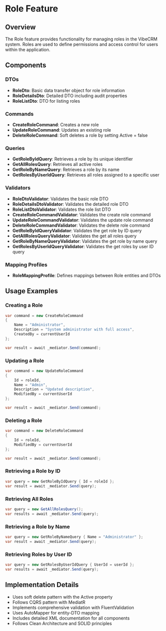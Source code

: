 # Role Feature

## Overview
The Role feature provides functionality for managing roles in the VibeCRM system. Roles are used to define permissions and access control for users within the application.

## Components

### DTOs
- **RoleDto**: Basic data transfer object for role information
- **RoleDetailsDto**: Detailed DTO including audit properties
- **RoleListDto**: DTO for listing roles

### Commands
- **CreateRoleCommand**: Creates a new role
- **UpdateRoleCommand**: Updates an existing role
- **DeleteRoleCommand**: Soft deletes a role by setting Active = false

### Queries
- **GetRoleByIdQuery**: Retrieves a role by its unique identifier
- **GetAllRolesQuery**: Retrieves all active roles
- **GetRoleByNameQuery**: Retrieves a role by its name
- **GetRolesByUserIdQuery**: Retrieves all roles assigned to a specific user

### Validators
- **RoleDtoValidator**: Validates the basic role DTO
- **RoleDetailsDtoValidator**: Validates the detailed role DTO
- **RoleListDtoValidator**: Validates the role list DTO
- **CreateRoleCommandValidator**: Validates the create role command
- **UpdateRoleCommandValidator**: Validates the update role command
- **DeleteRoleCommandValidator**: Validates the delete role command
- **GetRoleByIdQueryValidator**: Validates the get role by ID query
- **GetAllRolesQueryValidator**: Validates the get all roles query
- **GetRoleByNameQueryValidator**: Validates the get role by name query
- **GetRolesByUserIdQueryValidator**: Validates the get roles by user ID query

### Mapping Profiles
- **RoleMappingProfile**: Defines mappings between Role entities and DTOs

## Usage Examples

### Creating a Role
```csharp
var command = new CreateRoleCommand
{
    Name = "Administrator",
    Description = "System administrator with full access",
    CreatedBy = currentUserId
};

var result = await _mediator.Send(command);
```

### Updating a Role
```csharp
var command = new UpdateRoleCommand
{
    Id = roleId,
    Name = "Admin",
    Description = "Updated description",
    ModifiedBy = currentUserId
};

var result = await _mediator.Send(command);
```

### Deleting a Role
```csharp
var command = new DeleteRoleCommand
{
    Id = roleId,
    ModifiedBy = currentUserId
};

var result = await _mediator.Send(command);
```

### Retrieving a Role by ID
```csharp
var query = new GetRoleByIdQuery { Id = roleId };
var result = await _mediator.Send(query);
```

### Retrieving All Roles
```csharp
var query = new GetAllRolesQuery();
var results = await _mediator.Send(query);
```

### Retrieving a Role by Name
```csharp
var query = new GetRoleByNameQuery { Name = "Administrator" };
var result = await _mediator.Send(query);
```

### Retrieving Roles by User ID
```csharp
var query = new GetRolesByUserIdQuery { UserId = userId };
var results = await _mediator.Send(query);
```

## Implementation Details
- Uses soft delete pattern with the Active property
- Follows CQRS pattern with MediatR
- Implements comprehensive validation with FluentValidation
- Uses AutoMapper for entity-DTO mapping
- Includes detailed XML documentation for all components
- Follows Clean Architecture and SOLID principles
